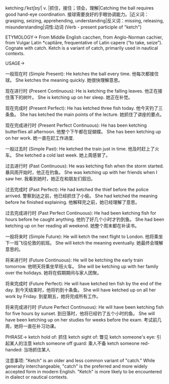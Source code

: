 ketching:/ˈkɛtʃɪŋ/| v. |抓住，接住；领会，理解|Catching the ball requires good hand-eye coordination. 接球需要良好的手眼协调能力。|近义词：grasping, seizing, apprehending, understanding|反义词：missing, releasing, misunderstanding|词性:动词 (Verb - present participle of "ketch")

ETYMOLOGY->
From Middle English cacchen, from Anglo-Norman cachier, from Vulgar Latin *captiāre, frequentative of Latin capere (“to take, seize”).  Cognate with catch. Ketch is a variant of catch, primarily used in nautical contexts.


USAGE->

一般现在时 (Simple Present):
He ketches the ball every time.  他每次都接住球。
She ketches the meaning quickly. 她很快理解意思。

现在进行时 (Present Continuous):
He is ketching the falling leaves. 他正在接住落下的树叶。
She is ketching up on her sleep. 她正在补觉。

现在完成时 (Present Perfect):
He has ketched three fish today. 他今天钓了三条鱼。
She has ketched the main points of the lecture. 她抓住了讲座的要点。

现在完成进行时 (Present Perfect Continuous):
He has been ketching butterflies all afternoon. 他整个下午都在捉蝴蝶。
She has been ketching up on her work. 她一直在赶工作进度.

一般过去时 (Simple Past):
He ketched the train just in time. 他及时赶上了火车。
She ketched a cold last week. 她上周感冒了。


过去进行时 (Past Continuous):
He was ketching fish when the storm started.  暴风雨开始时，他正在钓鱼。
She was ketching up with her friends when I saw her. 我看到她时，她正在和朋友们叙旧。


过去完成时 (Past Perfect):
He had ketched the thief before the police arrived.  警察到达之前，他已经抓住了小偷。
She had ketched the meaning before he finished explaining. 他解释完之前，她已经理解了意思。


过去完成进行时 (Past Perfect Continuous):
He had been ketching fish for hours before he caught anything. 他钓了好几个小时才钓到鱼。
She had been ketching up on her reading all weekend. 她整个周末都在补读书。


一般将来时 (Simple Future):
He will ketch the next flight to London. 他将乘坐下一班飞往伦敦的航班。
She will ketch the meaning eventually. 她最终会理解意思的。


将来进行时 (Future Continuous):
He will be ketching the early train tomorrow. 他明天将乘坐早班火车。
She will be ketching up with her family over the holidays. 她将在假期期间与家人团聚。


将来完成时 (Future Perfect):
He will have ketched ten fish by the end of the day.  到今天结束时，他将钓到十条鱼。
She will have ketched up on all her work by Friday. 到星期五，她将完成所有工作。


将来完成进行时 (Future Perfect Continuous):
He will have been ketching fish for five hours by sunset. 到日落时，他将已经钓了五个小时的鱼。
She will have been ketching up on her studies for weeks before the exam. 考试前几周，她将一直在补习功课。


PHRASE->
ketch hold of: 抓住
ketch sight of: 瞥见
ketch someone's eye: 引起某人的注意
ketch someone off guard: 乘人不备
ketch someone red-handed: 当场抓住某人


注意事项: "Ketch" is an older and less common variant of "catch."  While generally interchangeable, "catch" is the preferred and more widely accepted form in modern English.  "Ketch" is more likely to be encountered in dialect or nautical contexts.
